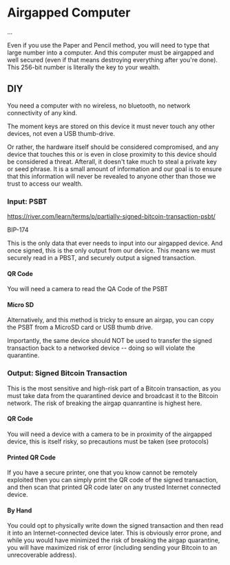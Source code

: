 # Airgapped Computer

...

Even if you use the Paper and Pencil method,
 you will need to type that large number into a computer.
 And this computer must be airgapped and well secured 
 (even if that means destroying everything after you're done).
 This 256-bit number is literally the key to your wealth.

## DIY

You need a computer with no wireless, no bluetooth,
 no network connectivity of any kind.

The moment keys are stored on this device 
 it must never touch any other devices,
 not even a USB thumb-drive.

Or rather, the hardware itself should
 be considered compromised, and any
 device that touches this or is even
 in close proximity to this device
 should be considered a threat.
Afterall, it doesn't take much to
 steal a private key or seed phrase.
It is a small amount of information
 and our goal is to ensure that
 this information will never
 be revealed to anyone other
 than those we trust to 
 access our wealth.




### Input: PSBT

https://river.com/learn/terms/p/partially-signed-bitcoin-transaction-psbt/

BIP-174

This is the only data that ever needs to 
 input into our airgapped device.
And once signed, this is the only output
 from our device.
This means we must securely read in a PBST,
 and securely output a signed transaction.


#### QR Code

You will need a camera to read the QA Code of the PSBT




#### Micro SD

Alternatively, and this method is tricky to ensure an airgap,
 you can copy the PSBT from a MicroSD card or USB thumb drive.

Importantly, the same device should NOT be used to transfer
 the signed transaction back to a networked device -- doing
 so will violate the quarantine.



### Output: Signed Bitcoin Transaction

This is the most sensitive and high-risk part
 of a Bitcoin transaction, as you must take
 data from the quarantined device and
 broadcast it to the Bitcoin network.
The risk of breaking the airgap quanrantine
 is highest here.



#### QR Code

You will need a device with a camera to be in proximity
 of the airgapped device, this is itself risky, so 
 precautions must be taken (see protocols)



#### Printed QR Code

If you have a secure printer, one
 that you know cannot be remotely exploited
 then you can simply print the QR code 
 of the signed transaction, and then scan
 that printed QR code later on
 any trusted Internet connected device.


#### By Hand

You could opt to physically write down
 the signed transaction and then read it into
 an Internet-connected device later.
This is obviously error prone, and while you 
 would have minimized the risk of breaking
 the airgap quarantine,
 you will have maximized risk of error
 (including sending your Bitcoin to an unrecoverable address).



